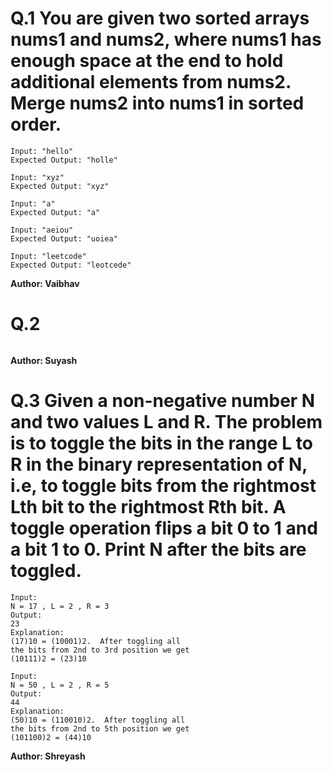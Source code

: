 # Q.1 You are given two sorted arrays nums1 and nums2, where nums1 has enough space at the end to hold additional elements from nums2. Merge nums2 into nums1 in sorted order.
```
Input: "hello"
Expected Output: "holle"

Input: "xyz"
Expected Output: "xyz"

Input: "a"
Expected Output: "a"

Input: "aeiou"
Expected Output: "uoiea"

Input: "leetcode"
Expected Output: "leotcede"
```
**Author: Vaibhav**

# Q.2 

```

```
**Author: Suyash**

# Q.3 Given a non-negative number N and two values L and R. The problem is to toggle the bits in the range L to R in the binary representation of N, i.e, to toggle bits from the rightmost Lth bit to the rightmost Rth bit. A toggle operation flips a bit 0 to 1 and a bit 1 to 0. Print N after the bits are toggled.
```
Input:
N = 17 , L = 2 , R = 3
Output:
23
Explanation:
(17)10 = (10001)2.  After toggling all
the bits from 2nd to 3rd position we get
(10111)2 = (23)10

Input:
N = 50 , L = 2 , R = 5
Output:
44
Explanation:
(50)10 = (110010)2.  After toggling all
the bits from 2nd to 5th position we get
(101100)2 = (44)10
```
**Author: Shreyash**

